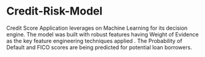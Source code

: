 # Credit-Risk-Model

Credit Score Application leverages on Machine Learning for its decision engine. The model was built with robust features having Weight of Evidence as the key feature engineering techniques applied . The Probability of Default and FICO scores are being predicted for potential loan borrowers.
